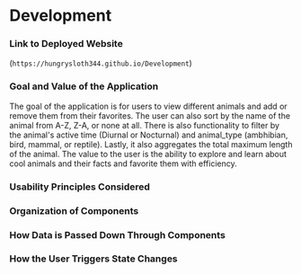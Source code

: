 # Development

### Link to Deployed Website

(`https://hungrysloth344.github.io/Development`)

### Goal and Value of the Application

The goal of the application is for users to view different animals and add or remove them from their favorites. The user can also sort by the name of the animal from A-Z, Z-A, or none at all. There is also functionality to filter by the animal's active time (Diurnal or Nocturnal) and animal_type (ambhibian, bird, mammal, or reptile). Lastly, it also aggregates the total maximum length of the animal. The value to the user is the ability to explore and learn about cool animals and their facts and favorite them with efficiency.

### Usability Principles Considered

### Organization of Components

### How Data is Passed Down Through Components

### How the User Triggers State Changes
